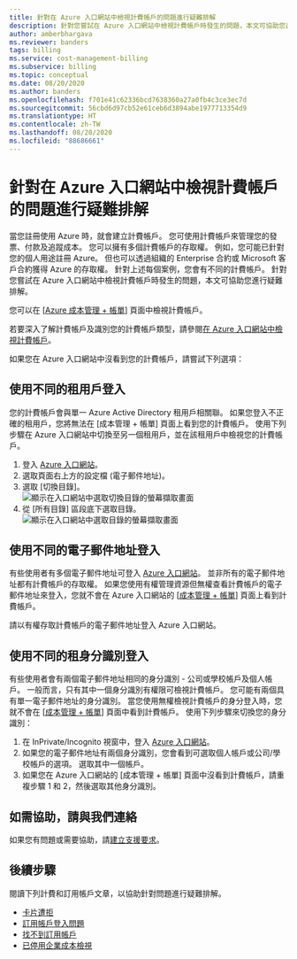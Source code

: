 ```yaml
---
title: 針對在 Azure 入口網站中檢視計費帳戶的問題進行疑難排解
description: 針對您嘗試在 Azure 入口網站中檢視計費帳戶時發生的問題，本文可協助您進行疑難排解。
author: amberbhargava
ms.reviewer: banders
tags: billing
ms.service: cost-management-billing
ms.subservice: billing
ms.topic: conceptual
ms.date: 08/20/2020
ms.author: banders
ms.openlocfilehash: f701e41c62336bcd7638360a27a0fb4c3ce3ec7d
ms.sourcegitcommit: 56cbd6d97cb52e61ceb6d3894abe1977713354d9
ms.translationtype: HT
ms.contentlocale: zh-TW
ms.lasthandoff: 08/20/2020
ms.locfileid: "88686661"
---
```

# <a name="troubleshoot-viewing-your-billing-account-in-the-azure-portal"></a>針對在 Azure 入口網站中檢視計費帳戶的問題進行疑難排解

當您註冊使用 Azure 時，就會建立計費帳戶。 您可使用計費帳戶來管理您的發票、付款及追蹤成本。 您可以擁有多個計費帳戶的存取權。 例如，您可能已針對您的個人用途註冊 Azure。 但也可以透過組織的 Enterprise 合約或 Microsoft 客戶合約獲得 Azure 的存取權。 針對上述每個案例，您會有不同的計費帳戶。 針對您嘗試在 Azure 入口網站中檢視計費帳戶時發生的問題，本文可協助您進行疑難排解。

您可以在 [[Azure 成本管理 + 帳單](https://portal.azure.com/#blade/Microsoft_Azure_GTM/ModernBillingMenuBlade)] 頁面中檢視計費帳戶。

若要深入了解計費帳戶及識別您的計費帳戶類型，請參閱[在 Azure 入口網站中檢視計費帳戶](view-all-accounts.md)。

如果您在 Azure 入口網站中沒看到您的計費帳戶，請嘗試下列選項：

## <a name="sign-in-to-a-different-tenant"></a>使用不同的租用戶登入

您的計費帳戶會與單一 Azure Active Directory 租用戶相關聯。 如果您登入不正確的租用戶，您將無法在 [成本管理 + 帳單] 頁面上看到您的計費帳戶。 使用下列步驟在 Azure 入口網站中切換至另一個租用戶，並在該租用戶中檢視您的計費帳戶。

1. 登入 [Azure 入口網站](https://portal.azure.com)。
1. 選取頁面右上方的設定檔 (電子郵件地址)。
1. 選取 [切換目錄]。  
    ![顯示在入口網站中選取切換目錄的螢幕擷取畫面](./media/troubleshoot-account-not-found/select-switch-directory.png)
1. 從 [所有目錄] 區段底下選取目錄。  
    ![顯示在入口網站中選取目錄的螢幕擷取畫面](./media/troubleshoot-account-not-found/select-directory.png)

## <a name="sign-in-with-a-different-email-address"></a>使用不同的電子郵件地址登入

有些使用者有多個電子郵件地址可登入 [Azure 入口網站](https://portal.azure.com)。 並非所有的電子郵件地址都有計費帳戶的存取權。 如果您使用有權管理資源但無權查看計費帳戶的電子郵件地址來登入，您就不會在 Azure 入口網站的 [[成本管理 + 帳單](https://portal.azure.com/#blade/Microsoft_Azure_GTM/ModernBillingMenuBlade)] 頁面上看到計費帳戶。

請以有權存取計費帳戶的電子郵件地址登入 Azure 入口網站。

## <a name="sign-in-with-a-different-identity"></a>使用不同的租身分識別登入

有些使用者會有兩個電子郵件地址相同的身分識別 - 公司或學校帳戶及個人帳戶。 一般而言，只有其中一個身分識別有權限可檢視計費帳戶。 您可能有兩個具有單一電子郵件地址的身分識別。 當您使用無權檢視計費帳戶的身分登入時，您就不會在 [[成本管理 + 帳單](https://portal.azure.com/#blade/Microsoft_Azure_GTM/ModernBillingMenuBlade)] 頁面中看到計費帳戶。 使用下列步驟來切換您的身分識別：

1. 在 InPrivate/Incognito 視窗中，登入 [Azure 入口網站](https://portal.azure.com)。
1. 如果您的電子郵件地址有兩個身分識別，您會看到可選取個人帳戶或公司/學校帳戶的選項。 選取其中一個帳戶。
1. 如果您在 Azure 入口網站的 [成本管理 + 帳單] 頁面中沒看到計費帳戶，請重複步驟 1 和 2，然後選取其他身分識別。

## <a name="contact-us-for-help"></a>如需協助，請與我們連絡

如果您有問題或需要協助，請[建立支援要求](https://ms.portal.azure.com/#blade/Microsoft_Azure_Support/HelpAndSupportBlade/newsupportrequest)。

## <a name="next-steps"></a>後續步驟

閱讀下列計費和訂用帳戶文章，以協助針對問題進行疑難排解。

- [卡片遭拒](https://docs.microsoft.com/azure/cost-management-billing/manage/troubleshoot-declined-card)
- [訂用帳戶登入問題](https://docs.microsoft.com/azure/cost-management-billing/manage/troubleshoot-sign-in-issue)
- [找不到訂用帳戶](https://docs.microsoft.com/azure/cost-management-billing/manage/no-subscriptions-found)
- [已停用企業成本檢視](https://docs.microsoft.com/azure/cost-management-billing/manage/enterprise-mgmt-grp-troubleshoot-cost-view)
